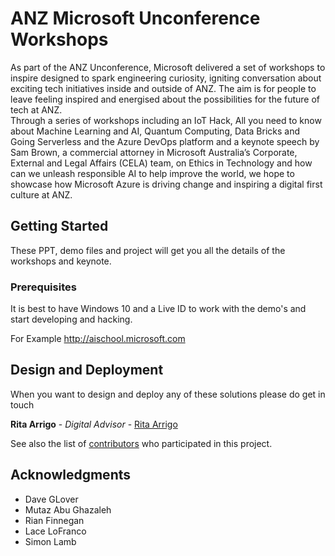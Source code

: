 # ANZ Microsoft Unconference Workshops

As part of the ANZ Unconference, Microsoft delivered a set of workshops to inspire designed to spark engineering curiosity, igniting conversation about exciting tech initiatives inside and 
outside of ANZ.  The aim is for people to leave feeling inspired and energised about the possibilities for the future of tech at ANZ.   
Through a series of workshops including an IoT Hack, All you need to know about Machine Learning and AI, Quantum Computing, 
Data Bricks and Going Serverless and the Azure DevOps platform  and a keynote speech by  Sam Brown,
 a commercial attorney in Microsoft Australia’s Corporate, External and Legal Affairs (CELA) team, 
 on Ethics in Technology and how can we unleash responsible AI to help improve the world,
 we hope to showcase how Microsoft Azure is driving change and inspiring a digital first culture at ANZ.    


## Getting Started

These PPT, demo files and project  will get you all the details of the workshops and keynote.

### Prerequisites

It is best to have Windows 10 and a Live ID to work with the demo's and start developing and hacking.

For Example http://aischool.microsoft.com 

## Design and Deployment

When you want to design and deploy any of these solutions please do get in touch

**Rita Arrigo** - *Digital Advisor* - [Rita Arrigo](https://github.com/riarrigo)

See also the list of [contributors](https://github.com/your/project/contributors) who participated in this project.


## Acknowledgments

* Dave GLover
* Mutaz Abu Ghazaleh
* Rian Finnegan
* Lace LoFranco
* Simon Lamb


